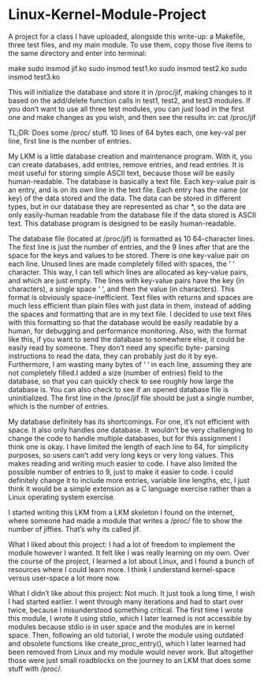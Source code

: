 # Linux-Kernel-Module-Project
A project for a class
I have uploaded, alongside this write-up: a Makefile, three test files, and my main module. To use
them, copy those five items to the same directory and enter into terminal:

make
sudo insmod jif.ko
sudo insmod test1.ko
sudo insmod test2.ko
sudo insmod test3.ko

This will initialize the database and store it in /proc/jif, making changes to it based on the add/delete
function calls in test1, test2, and test3 modules. If you don’t want to use all three test modules, you can
just load in the first one and make changes as you wish, and then see the results in:
cat /proc/jif

TL;DR: Does some /proc/ stuff. 10 lines of 64 bytes each, one key-val per line, first
line is the number of entries.

My LKM is a little database creation and maintenance program. With it, you can create databases, add
entries, remove entries, and read entries. It is most useful for storing simple ASCII text, because those
will be easily human-readable. The database is basically a text file. Each key-value pair is an entry, and
is on its own line in the text file. Each entry has the name (or key) of the data stored and the data. The
data can be stored in different types, but in our database they are represented as char *, so the data are
only easily-human readable from the database file if the data stored is ASCII text. This database
program is designed to be easily human-readable.

The database file (located at /proc/jif) is formatted as 10 64-character lines. The first line is just the
number of entries, and the 9 lines after that are the space for the keys and values to be stored. There is
one key-value pair on each line. Unused lines are made completely filled with spaces, the ‘ ‘ character.
This way, I can tell which lines are allocated as key-value pairs, and which are just empty. The lines
with key-value pairs have the key (in characters), a single space ‘ ‘, and then the value (in characters).
This format is obviously space-inefficient. Text files with returns and spaces are much less efficient
than plain files with just data in them, instead of adding the spaces and formatting that are in my text
file. I decided to use text files with this formatting so that the database would be easily readable by a
human, for debugging and performance monitoring. Also, with the format like this, if you want to send
the database to somewhere else, it could be easily read by someone. They don’t need any specific byte-
parsing instructions to read the data, they can probably just do it by eye. Furthermore, I am wasting
many bytes of ‘ ‘ in each line, assuming they are not completely filled.I added a size (number of entries) field to the database, so that you can quickly check to see roughly
how large the database is. You can also check to see if an opened database file is uninitialized. The first
line in the /proc/jif file should be just a single number, which is the number of entries.

My database definitely has its shortcomings. For one, it’s not efficient with space. It also only handles
one database. It wouldn’t be very challenging to change the code to handle multiple databases, but for
this assignment I think one is okay. I have limited the length of each line to 64, for simplicity purposes,
so users can’t add very long keys or very long values. This makes reading and writing much easier to
code. I have also limited the possible number of entries to 9, just to make it easier to code. I could
definitely change it to include more entries, variable line lengths, etc, I just think it would be a simple
extension as a C language exercise rather than a Linux operating system exercise.

I started writing this LKM from a LKM skeleton I found on the internet, where someone had made a
module that writes a /proc/ file to show the number of jiffies. That’s why its called jif.

What I liked about this project:
I had a lot of freedom to implement the module however I wanted. It felt like I was really learning on
my own. Over the course of the project, I learned a lot about Linux, and I found a bunch of resources
where I could learn more. I think I understand kernel-space versus user-space a lot more now.

What I didn’t like about this project:
Not much. It just took a long time, I wish I had started earlier. I went through many iterations and had
to start over twice, because I misunderstood something critical. The first time I wrote this module, I
wrote it using stdio, which I later learned is not accessible by modules because stdio is in user space
and the modules are in kernel space. Then, following an old tutorial, I wrote the module using outdated
and obsolete functions like create_proc_entry(), which I later learned had been removed from Linux
and my module would never work. But altogether those were just small roadblocks on the journey to an
LKM that does some stuff with /proc/.
